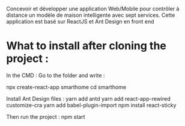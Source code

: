 Concevoir et développer une application Web/Mobile pour contrôler à
distance un modèle de maison intelligente avec sept services.
Cette application est basé sur ReactJS et Ant Design en front end

<h1>What to install after cloning the project :</h1>

In the CMD :
Go to the folder and write :

npx create-react-app smarthome
cd smarthome

Install Ant Design files :
yarn add antd
yarn add react-app-rewired customize-cra
yarn add babel-plugin-import
npm install react-sticky

Then run the project :
npm start
